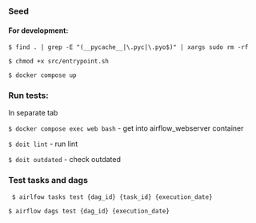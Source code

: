 ### Seed

#### For development:
``` $ find . | grep -E "(__pycache__|\.pyc|\.pyo$)" | xargs sudo rm -rf ```

``` $ chmod +x src/entrypoint.sh ```

``` $ docker compose up ```

### Run tests:
In separate tab

``` $ docker compose exec web bash ``` - get into airflow_webserver container

``` $ doit lint ``` - run lint

``` $ doit outdated ``` - check outdated

### Test tasks and dags

``` $ airlfow tasks test {dag_id} {task_id} {execution_date}```

``` $ airflow dags test {dag_id} {execution_date} ```
